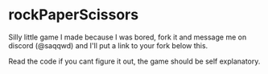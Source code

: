 # rockPaperScissors

Silly little game I made because I was bored, fork it and message me on discord (@saqqwd) and I'll put a link to your fork below this.

Read the code if you cant figure it out, the game should be self explanatory.
